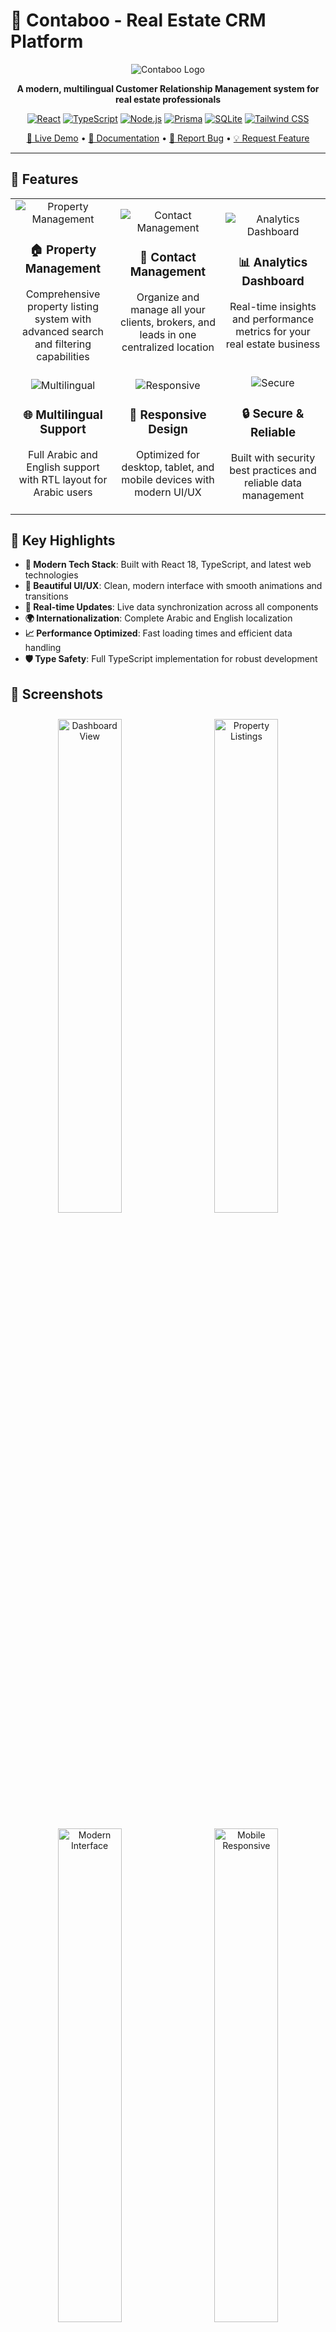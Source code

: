 # 🏢 Contaboo - Real Estate CRM Platform

<div align="center">

![Contaboo Logo](https://img.icons8.com/color/96/real-estate.png)

**A modern, multilingual Customer Relationship Management system for real estate professionals**

[![React](https://img.shields.io/badge/React-18.x-61DAFB?logo=react&logoColor=white)](https://reactjs.org/)
[![TypeScript](https://img.shields.io/badge/TypeScript-5.x-3178C6?logo=typescript&logoColor=white)](https://www.typescriptlang.org/)
[![Node.js](https://img.shields.io/badge/Node.js-18.x-339933?logo=node.js&logoColor=white)](https://nodejs.org/)
[![Prisma](https://img.shields.io/badge/Prisma-5.x-2D3748?logo=prisma&logoColor=white)](https://www.prisma.io/)
[![SQLite](https://img.shields.io/badge/SQLite-3.x-003B57?logo=sqlite&logoColor=white)](https://www.sqlite.org/)
[![Tailwind CSS](https://img.shields.io/badge/Tailwind_CSS-3.x-06B6D4?logo=tailwind-css&logoColor=white)](https://tailwindcss.com/)

[🚀 Live Demo](https://contaboo-demo.vercel.app) • [📖 Documentation](https://github.com/your-username/contaboo/wiki) • [🐛 Report Bug](https://github.com/your-username/contaboo/issues) • [💡 Request Feature](https://github.com/your-username/contaboo/issues)

</div>

---

## 🌟 Features

<table>
  <tr>
    <td align="center" width="33%">
      <img src="https://img.icons8.com/color/48/property.png" alt="Property Management"/>
      <h3>🏠 Property Management</h3>
      <p>Comprehensive property listing system with advanced search and filtering capabilities</p>
    </td>
    <td align="center" width="33%">
      <img src="https://img.icons8.com/color/48/contacts.png" alt="Contact Management"/>
      <h3>👥 Contact Management</h3>
      <p>Organize and manage all your clients, brokers, and leads in one centralized location</p>
    </td>
    <td align="center" width="33%">
      <img src="https://img.icons8.com/color/48/dashboard.png" alt="Analytics Dashboard"/>
      <h3>📊 Analytics Dashboard</h3>
      <p>Real-time insights and performance metrics for your real estate business</p>
    </td>
  </tr>
  <tr>
    <td align="center" width="33%">
      <img src="https://img.icons8.com/color/48/language.png" alt="Multilingual"/>
      <h3>🌐 Multilingual Support</h3>
      <p>Full Arabic and English support with RTL layout for Arabic users</p>
    </td>
    <td align="center" width="33%">
      <img src="https://img.icons8.com/color/48/mobile-phone.png" alt="Responsive"/>
      <h3>📱 Responsive Design</h3>
      <p>Optimized for desktop, tablet, and mobile devices with modern UI/UX</p>
    </td>
    <td align="center" width="33%">
      <img src="https://img.icons8.com/color/48/lock.png" alt="Secure"/>
      <h3>🔒 Secure & Reliable</h3>
      <p>Built with security best practices and reliable data management</p>
    </td>
  </tr>
</table>

## 🎯 Key Highlights

- **🚀 Modern Tech Stack**: Built with React 18, TypeScript, and latest web technologies
- **🎨 Beautiful UI/UX**: Clean, modern interface with smooth animations and transitions
- **🔄 Real-time Updates**: Live data synchronization across all components
- **🌍 Internationalization**: Complete Arabic and English localization
- **📈 Performance Optimized**: Fast loading times and efficient data handling
- **🛡️ Type Safety**: Full TypeScript implementation for robust development

## 📸 Screenshots

<div align="center">
  <img src="https://images.unsplash.com/photo-1551288049-bebda4e38f71?w=800&h=400&fit=crop&crop=center" alt="Dashboard View" width="45%" style="margin: 10px;">
  <img src="https://images.unsplash.com/photo-1560518883-ce09059eeffa?w=800&h=400&fit=crop&crop=center" alt="Property Listings" width="45%" style="margin: 10px;">
</div>

<div align="center">
  <img src="https://images.unsplash.com/photo-1558618666-fcd25c85cd64?w=800&h=400&fit=crop&crop=center" alt="Modern Interface" width="45%" style="margin: 10px;">
  <img src="https://images.unsplash.com/photo-1512941937669-90a1b58e7e9c?w=800&h=400&fit=crop&crop=center" alt="Mobile Responsive" width="45%" style="margin: 10px;">
</div>

## 🛠️ Tech Stack

<div align="center">

### Frontend
![React](https://img.shields.io/badge/React-20232A?style=for-the-badge&logo=react&logoColor=61DAFB)
![TypeScript](https://img.shields.io/badge/TypeScript-007ACC?style=for-the-badge&logo=typescript&logoColor=white)
![Tailwind CSS](https://img.shields.io/badge/Tailwind_CSS-38B2AC?style=for-the-badge&logo=tailwind-css&logoColor=white)
![Framer Motion](https://img.shields.io/badge/Framer_Motion-black?style=for-the-badge&logo=framer&logoColor=blue)

### Backend
![Node.js](https://img.shields.io/badge/Node.js-43853D?style=for-the-badge&logo=node.js&logoColor=white)
![Express.js](https://img.shields.io/badge/Express.js-404D59?style=for-the-badge)
![Prisma](https://img.shields.io/badge/Prisma-3982CE?style=for-the-badge&logo=Prisma&logoColor=white)
![SQLite](https://img.shields.io/badge/SQLite-07405E?style=for-the-badge&logo=sqlite&logoColor=white)

### Tools & Libraries
![Lucide React](https://img.shields.io/badge/Lucide_React-F56565?style=for-the-badge&logo=lucide&logoColor=white)
![React Hook Form](https://img.shields.io/badge/React_Hook_Form-EC5990?style=for-the-badge&logo=reacthookform&logoColor=white)
![PostCSS](https://img.shields.io/badge/PostCSS-DD3A0A?style=for-the-badge&logo=postcss&logoColor=white)

</div>

## 🚀 Quick Start

### Prerequisites

![Node.js](https://img.shields.io/badge/Node.js-v18.0+-339933?logo=node.js&logoColor=white)
![npm](https://img.shields.io/badge/npm-v8.0+-CB3837?logo=npm&logoColor=white)

### Installation

1. **Clone the repository**
   ```bash
   git clone https://github.com/your-username/contaboo.git
   cd contaboo
   ```

2. **Install dependencies**
   ```bash
   npm install
   ```

3. **Set up environment variables**
   ```bash
   cp .env.example .env
   # Edit .env with your configuration
   ```

4. **Initialize the database**
   ```bash
   npx prisma generate
   npx prisma db push
   ```

5. **Start the development servers**
   ```bash
   # Terminal 1: Start the backend
   node server.js
   
   # Terminal 2: Start the frontend
   npm start
   ```

6. **Open your browser**
   - Frontend: http://localhost:3000
   - Backend API: http://localhost:3001

## 📁 Project Structure

```
contaboo/
├── 📁 src/
│   ├── 📁 components/        # Reusable UI components
│   ├── 📁 pages/            # Application pages
│   ├── 📁 contexts/         # React contexts
│   ├── 📁 lib/              # Utility libraries
│   ├── 📁 types/            # TypeScript type definitions
│   └── 📁 styles/           # CSS and styling files
├── 📁 prisma/
│   ├── 📄 schema.prisma     # Database schema
│   └── 📄 dev.db           # SQLite database
├── 📁 api/                  # API route handlers
├── 📁 public/               # Static assets
├── 📄 server.js            # Express server
└── 📄 package.json         # Dependencies and scripts
```

## 🌐 API Endpoints

<details>
<summary><strong>📋 View API Documentation</strong></summary>

### Properties
- `GET /api/properties` - Get all properties
- `POST /api/properties` - Create new property
- `PUT /api/properties/:id` - Update property
- `DELETE /api/properties/:id` - Delete property

### Brokers
- `GET /api/brokers` - Get all brokers
- `POST /api/brokers` - Create new broker
- `PUT /api/brokers/:id` - Update broker
- `DELETE /api/brokers/:id` - Delete broker

### Dashboard
- `GET /api/dashboard/stats` - Get dashboard statistics
- `GET /api/health` - Health check endpoint

### Users
- `GET /api/users` - Get all users
- `POST /api/users` - Create new user
- `PUT /api/users/:id` - Update user
- `DELETE /api/users/:id` - Delete user

</details>

## 🌍 Internationalization

The application supports both **Arabic** and **English** languages with:

- 🔄 Dynamic language switching
- 📝 RTL (Right-to-Left) layout support for Arabic
- 🎨 Culturally appropriate UI adaptations
- 📱 Responsive design for both languages

## 🎨 UI/UX Features

- **Modern Design**: Clean, professional interface with smooth animations
- **Dark/Light Mode**: Automatic theme detection and manual toggle
- **Responsive Layout**: Optimized for all screen sizes
- **Accessibility**: WCAG 2.1 compliant design
- **Performance**: Optimized loading and rendering

## 📋 Available Scripts

In the project directory, you can run:

### `npm start`
Runs the app in development mode. Open [http://localhost:3000](http://localhost:3000) to view it in the browser.

### `npm test`
Launches the test runner in interactive watch mode.

### `npm run build`
Builds the app for production to the `build` folder.

### `node server.js`
Starts the Express.js backend server on port 3001.

### `npx prisma studio`
Opens Prisma Studio to view and edit your database.

## 🤝 Contributing

We welcome contributions! Please see our [Contributing Guide](CONTRIBUTING.md) for details.

1. **Fork the repository**
2. **Create your feature branch** (`git checkout -b feature/AmazingFeature`)
3. **Commit your changes** (`git commit -m 'Add some AmazingFeature'`)
4. **Push to the branch** (`git push origin feature/AmazingFeature`)
5. **Open a Pull Request**

## 📝 License

This project is licensed under the MIT License - see the [LICENSE](LICENSE) file for details.

## 🙏 Acknowledgments

- [React](https://reactjs.org/) - Frontend framework
- [Prisma](https://www.prisma.io/) - Database ORM
- [Tailwind CSS](https://tailwindcss.com/) - CSS framework
- [Lucide React](https://lucide.dev/) - Icon library
- [Framer Motion](https://www.framer.com/motion/) - Animation library

## 📞 Support

- 📧 Email: support@contaboo.com
- 💬 Discord: [Join our community](https://discord.gg/contaboo)
- 📚 Documentation: [docs.contaboo.com](https://docs.contaboo.com)
- 🐛 Issues: [GitHub Issues](https://github.com/your-username/contaboo/issues)

---

<div align="center">

**Made with ❤️ by the Contaboo Team**

[![GitHub stars](https://img.shields.io/github/stars/your-username/contaboo?style=social)](https://github.com/your-username/contaboo/stargazers)
[![GitHub forks](https://img.shields.io/github/forks/your-username/contaboo?style=social)](https://github.com/your-username/contaboo/network/members)
[![GitHub issues](https://img.shields.io/github/issues/your-username/contaboo)](https://github.com/your-username/contaboo/issues)

</div>
